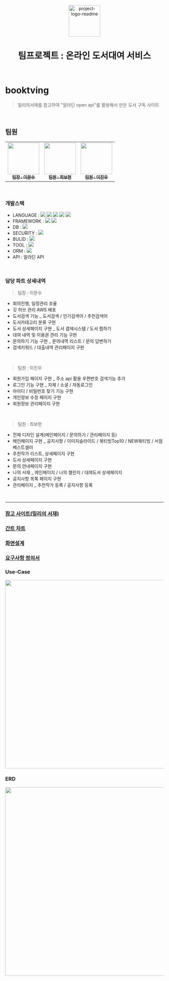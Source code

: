 <div align="center">
  <img align="center" height="100" alt="project-logo-readme" src="https://github.com/leejinwoo3/Feane/assets/130732028/77ff4edd-51a0-4841-8556-de35e1ff72be">
  <h1>팀프로젝트 : 온라인 도서대여 서비스</h1>
</div>
<br />


# booktving
> 밀리의서재를 참고하여 "알라딘 open api"를 활용해서 만든 도서 구독 사이트
<br />

## 팀원
<table>
  <tbody>
    <tr>
      <td align="center"><a href="https://github.com/lms8262"><img src="https://avatars.githubusercontent.com/u/130732104?v=4" width="100px;" alt=""/><br /><sub><b>팀장 : 이문수</b></sub></a><br /></td>
      <td align="center"><a href="https://github.com/bohyun87"><img src="https://avatars.githubusercontent.com/u/130732028?v=4" width="100px;" alt=""/><br /><sub><b>팀원 : 최보현</b></sub></a><br /></td>
      <td align="center"><a href="https://github.com/leejinwoo3"><img src="https://avatars.githubusercontent.com/u/128760115?v=4" width="100px;" alt=""/><br /><sub><b>팀원 : 이진우</b></sub></a><br /></td>
    </tr>
  </tbody>
</table>
<br />

### 개발스택
- LANGUAGE : <img src="https://img.shields.io/badge/JAVA 17-blue?style=flat&logo=Java&logoColor=white"/> <img src="https://img.shields.io/badge/HTML-orange?style=flat&logo=html5&logoColor=white"/> <img src="https://img.shields.io/badge/CSS-1572B6?style=flat&logo=CSS3&logoColor=white"/> <img src="https://img.shields.io/badge/JavaScript-F7DF1E?style=flat&logo=Javascript&logoColor=white"/> <img src="https://img.shields.io/badge/Bootstrap-7952B3?style=flat&logo=Bootstrap&logoColor=white"/>
- FRAMEWORK : <img src="https://img.shields.io/badge/Spring Boot-6DB33F?style=flat&logo=springboot&logoColor=white"/> <img src="https://img.shields.io/badge/Spring MVC-6DB33F?style=flat&logo=spring&logoColor=white"/> 
- DB : <img src="https://img.shields.io/badge/MySQL-4479A1?style=flat&logo=mysql&logoColor=white"/>
- SECURITY : <img src="https://img.shields.io/badge/Spring Security-6DB33F?style=flat&logo=springsecurity&logoColor=white"/>
- BULID : <img src="https://img.shields.io/badge/Maven-light purple?style=flat&logo=maven&logoColor=white"/>
- TOOL : <img src="https://img.shields.io/badge/EclipseIDE-2C2255?style=flat&logo=eclipseide&logoColor=white"/>
- ORM : <img src="https://img.shields.io/badge/Spring JPA-6DB33F?style=flat&logo=spring&logoColor=white"/>
- API : 알라딘 API
<br />

### 담당 파트 상세내역
> 팀장 : 이문수
  - 회의진행, 일정관리 조율
  - 깃 허브 관리 AWS 배포
  - 도서검색 기능 _ 도서검색 / 인기검색어 / 추천검색어
  - 도서카테고리 분류 구현
  - 도서 상세페이지 구현 _ 도서 결제시스템 / 도서 찜하기
  - 대여 내역 및 이용권 관리 기능 구현
  - 문의하기 기능 구현 _ 문의내역 리스트 / 문의 답변하기
  - 검색키워드 / 대출내역 관리페이지 구현
<br />

> 팀원 : 이진우
  - 회원가입 페이지 구현 _ 주소 api 활용 우편번호 검색기능 추가
  - 로그인 기능 구현 _ 자체 / 소셜 / 자동로그인
  - 아이디 / 비밀번호 찾기 기능 구현
  - 개인정보 수정 페이지 구현
  - 회원정보 관리페이지 구현
<br />

> 팀원 : 최보현
  - 전체 디자인 설계(메인페이지 / 문의하기 / 관리페이지 등)
  - 메인페이지 구현 _ 공지사항 / 이미지슬라이드 / 북티빙Top10 / NEW북티빙 / 서점베스트셀러
  - 추천작가 리스트, 상세페이지 구현
  - 도서 상세페이지 구현
  - 문의 안내페이지 구현
  - 나의 서재 _ 메인페이지 / 나의 챌린지 / 대여도서 상세페이지
  - 공지사항 목록 페이지 구현 
  - 관리페이지 _ 추천작가 등록 / 공지사항 등록
<br />

------------

### [참고 사이트(밀리의 서재)](http://www.millie.co.kr/)
### [간트 차트](https://docs.google.com/spreadsheets/d/1NYfI7IhpLMRP85bYwxvtnxYl_mfT21Sg8ZD4KBnFC8s/edit#gid=1115838130)
### [화면설계](https://www.figma.com/file/r9NOAzrgxiPla0cTqo88rG/5%EC%A1%B0-EZEN-%EB%B6%81%ED%8B%B0%EB%B9%99%EC%8B%9C%EB%8C%80?type=design&node-id=0%3A1&mode=design&t=l5NotgHV2Hbwfywy-1)
### [요구사항 정의서](https://docs.google.com/spreadsheets/d/1GHInQ2hytFaNt6-YlhG3UXCae5jtfOmglhQbD_xud9c/edit#gid=0)


### Use-Case
<img width="600" src="https://github.com/leejinwoo3/Feane/assets/130732028/644c9173-cd12-4c23-b3d5-13881598fd59">
<br />


### ERD
<img width="600" src="https://github.com/leejinwoo3/Feane/assets/130732028/69fc6bb8-fc25-46f1-8a4e-bd1cdc1e3795">
<br />
